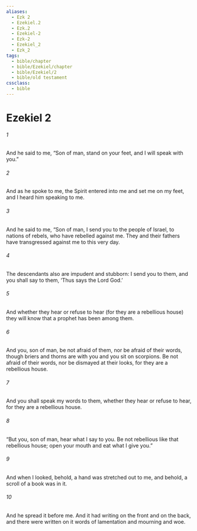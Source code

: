 ```yaml
---
aliases:
  - Ezk 2
  - Ezekiel.2
  - Ezk.2
  - Ezekiel-2
  - Ezk-2
  - Ezekiel_2
  - Ezk_2
tags:
  - bible/chapter
  - bible/Ezekiel/chapter
  - bible/Ezekiel/2
  - bible/old testament
cssclass:
  - bible
---
```


# Ezekiel 2

###### 1
And he said to me, “Son of man,  stand on your feet, and I will speak with you.”
###### 2
And as he spoke to me, the Spirit entered into me and set me on my feet, and I heard him speaking to me.
###### 3
And he said to me, “Son of man, I send you to the people of Israel, to nations of rebels, who have rebelled against me. They and their fathers have transgressed against me to this very day.
###### 4
The descendants also are impudent and stubborn: I send you to them, and you shall say to them, ‘Thus says the Lord God.’
###### 5
And whether they hear or refuse to hear (for they are a rebellious house) they will know that a prophet has been among them.
###### 6
And you, son of man, be not afraid of them, nor be afraid of their words, though briers and thorns are with you and you sit on scorpions. Be not afraid of their words, nor be dismayed at their looks, for they are a rebellious house.
###### 7
And you shall speak my words to them, whether they hear or refuse to hear, for they are a rebellious house.
###### 8
“But you, son of man, hear what I say to you. Be not rebellious like that rebellious house; open your mouth and eat what I give you.”
###### 9
And when I looked, behold, a hand was stretched out to me, and behold, a scroll of a book was in it.
###### 10
And he spread it before me. And it had writing on the front and on the back, and there were written on it words of lamentation and mourning and woe.



